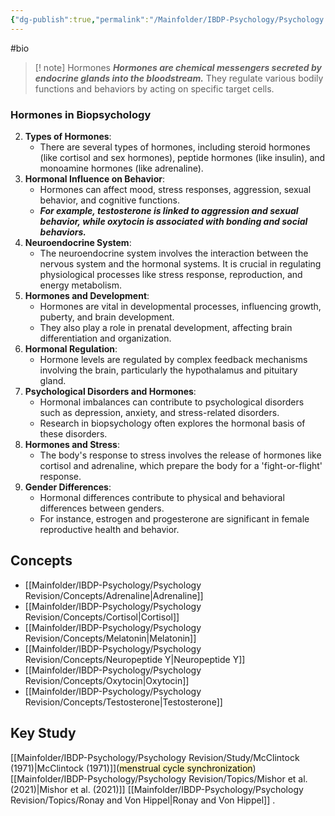 ```yaml
---
{"dg-publish":true,"permalink":"/Mainfolder/IBDP-Psychology/Psychology Revision/Topics/Hormones/"}
---
```


#bio
>[! note] Hormones
>***Hormones are chemical messengers secreted by endocrine glands into the bloodstream.*** They regulate various bodily functions and behaviors by acting on specific target cells.

### Hormones in Biopsychology

2. **Types of Hormones**:
    - There are several types of hormones, including steroid hormones (like cortisol and sex hormones), peptide hormones (like insulin), and monoamine hormones (like adrenaline).
3. **Hormonal Influence on Behavior**:
    - Hormones can affect mood, stress responses, aggression, sexual behavior, and cognitive functions.
    - ***For example, testosterone is linked to aggression and sexual behavior, while oxytocin is associated with bonding and social behaviors.***
4. **Neuroendocrine System**:
    - The neuroendocrine system involves the interaction between the nervous system and the hormonal systems. It is crucial in regulating physiological processes like stress response, reproduction, and energy metabolism.
5. **Hormones and Development**:
    - Hormones are vital in developmental processes, influencing growth, puberty, and brain development.
    - They also play a role in prenatal development, affecting brain differentiation and organization.
6. **Hormonal Regulation**:
    - Hormone levels are regulated by complex feedback mechanisms involving the brain, particularly the hypothalamus and pituitary gland.
7. **Psychological Disorders and Hormones**:
    - Hormonal imbalances can contribute to psychological disorders such as depression, anxiety, and stress-related disorders.
    - Research in biopsychology often explores the hormonal basis of these disorders.
8. **Hormones and Stress**:
    - The body's response to stress involves the release of hormones like cortisol and adrenaline, which prepare the body for a 'fight-or-flight' response.
9. **Gender Differences**:
    - Hormonal differences contribute to physical and behavioral differences between genders.
    - For instance, estrogen and progesterone are significant in female reproductive health and behavior.
## Concepts
- [[Mainfolder/IBDP-Psychology/Psychology Revision/Concepts/Adrenaline\|Adrenaline]]
- [[Mainfolder/IBDP-Psychology/Psychology Revision/Concepts/Cortisol\|Cortisol]]
- [[Mainfolder/IBDP-Psychology/Psychology Revision/Concepts/Melatonin\|Melatonin]]
- [[Mainfolder/IBDP-Psychology/Psychology Revision/Concepts/Neuropeptide Y\|Neuropeptide Y]]
- [[Mainfolder/IBDP-Psychology/Psychology Revision/Concepts/Oxytocin\|Oxytocin]]
- [[Mainfolder/IBDP-Psychology/Psychology Revision/Concepts/Testosterone\|Testosterone]]

## Key Study 
[[Mainfolder/IBDP-Psychology/Psychology Revision/Study/McClintock (1971)\|McClintock (1971)]](<mark style="background: #FFF3A3A6;">menstrual cycle synchronization</mark>) 
[[Mainfolder/IBDP-Psychology/Psychology Revision/Topics/Mishor et al. (2021)\|Mishor et al. (2021)]] 
[[Mainfolder/IBDP-Psychology/Psychology Revision/Topics/Ronay and Von Hippel\|Ronay and Von Hippel]]
.